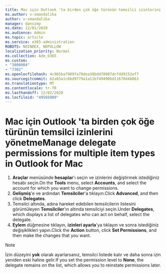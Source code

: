 ```yaml
---
title: Mac için Outlook 'ta birden çok öğe türünün temsilci izinlerini yönetme
ms.author: v-smandalika
author: v-smandalika
manager: dansimp
ms.date: 12/01/2020
ms.audience: Admin
ms.topic: article
ms.service: o365-administration
ROBOTS: NOINDEX, NOFOLLOW
localization_priority: Normal
ms.collection: Adm_O365
ms.custom:
- "3800004"
- "7302"
ms.openlocfilehash: 4c965ba7909fa78dea38bdd78907dcfdd9152ef7
ms.sourcegitcommit: 62a83a1c6bd9779a1a11b749490bd11670d4b063
ms.translationtype: MT
ms.contentlocale: tr-TR
ms.lasthandoff: 12/02/2020
ms.locfileid: "49565009"
---
```

# <a name="manage-delegate-permissions-for-multiple-item-types-in-outlook-for-mac"></a><span data-ttu-id="7f676-102">Mac için Outlook 'ta birden çok öğe türünün temsilci izinlerini yönetme</span><span class="sxs-lookup"><span data-stu-id="7f676-102">Manage delegate permissions for multiple item types in Outlook for Mac</span></span>

1. <span data-ttu-id="7f676-103">**Araçlar** menüsünde **hesaplar**'ı seçin ve izinlerini değiştirmek istediğiniz hesabı seçin.</span><span class="sxs-lookup"><span data-stu-id="7f676-103">On the **Tools** menu, select **Accounts**, and select the account for which you want to change permissions.</span></span>
2. <span data-ttu-id="7f676-104">**Gelişmiş**'e ve ardından **Temsilciler**'a tıklayın.</span><span class="sxs-lookup"><span data-stu-id="7f676-104">Click **Advanced**, and then click **Delegates**.</span></span>
3. <span data-ttu-id="7f676-105">Temsilci altında, adına hareket edebilen temsilcilerin listesini görüntüleyen **Temsilciler**'ın altında temsilciyi seçin.</span><span class="sxs-lookup"><span data-stu-id="7f676-105">Under **Delegates**, which displays a list of delegates who can act on behalf, select the delegate.</span></span>
4. <span data-ttu-id="7f676-106">**Eylem** düğmesine tıklayın, **izinleri ayarla**'ya tıklayın ve sonra istediğiniz değişiklikleri yapın.</span><span class="sxs-lookup"><span data-stu-id="7f676-106">Click the **Action** button, click **Set Permissions**, and then make the changes that you want.</span></span>

> [!NOTE]
> <span data-ttu-id="7f676-107">İzin düzeyini **yok** olarak ayarlarsanız, temsilci listede kalır ve daha sonra izin yeniden eski haline gelir.</span><span class="sxs-lookup"><span data-stu-id="7f676-107">If you set the permission level to **None**, the delegate remains on the list, which allows you to reinstate permissions later.</span></span>

